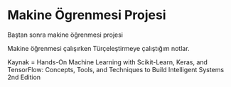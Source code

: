 # Makine Ögrenmesi Projesi

Baştan sonra makine öğrenmesi projesi

Makine öğrenmesi çalışırken Türçeleştirmeye çalıştığım notlar.

Kaynak = Hands-On Machine Learning with Scikit-Learn, Keras, and TensorFlow: Concepts, Tools, and Techniques to Build Intelligent Systems 2nd Edition
